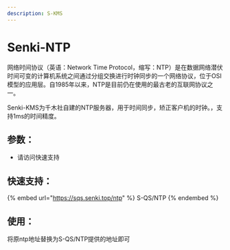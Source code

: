 ```yaml
---
description: S-KMS
---
```


# Senki-NTP

网络时间协议（英语：Network Time Protocol，缩写：NTP）是在数据网络潜伏时间可变的计算机系统之间通过分组交换进行时钟同步的一个网络协议，位于OSI模型的应用层。自1985年以来，NTP是目前仍在使用的最古老的互联网协议之一。

Senki-KMS为千木社自建的NTP服务器，用于时间同步，矫正客户机的时钟。，支持1ms的时间精度。

## 参数：

* 请访问快速支持

## 快速支持：

{% embed url="https://sqs.senki.top/ntp" %}
S-QS/NTP
{% endembed %}

## 使用：

将原ntp地址替换为S-QS/NTP提供的地址即可
